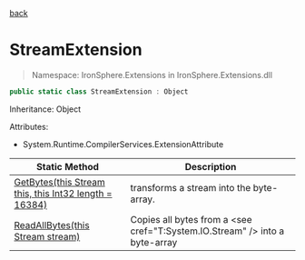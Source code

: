 ﻿[back](/IronSphere.Extensions/types)

# StreamExtension

> Namespace: IronSphere.Extensions in  IronSphere.Extensions.dll



```csharp
public static class StreamExtension : Object
```
Inheritance: Object



Attributes:
        
* System.Runtime.CompilerServices.ExtensionAttribute




| Static Method | Description |
| --- | --- |
| [GetBytes(this Stream this, this Int32 length = 16384)](StreamExtension_GetBytes(Stream,Int32)) | transforms a stream into the byte-array. |
| [ReadAllBytes(this Stream stream)](StreamExtension_ReadAllBytes(Stream)) | Copies all bytes from a &lt;see cref=&quot;T:System.IO.Stream&quot; /&gt; into a byte-array |
